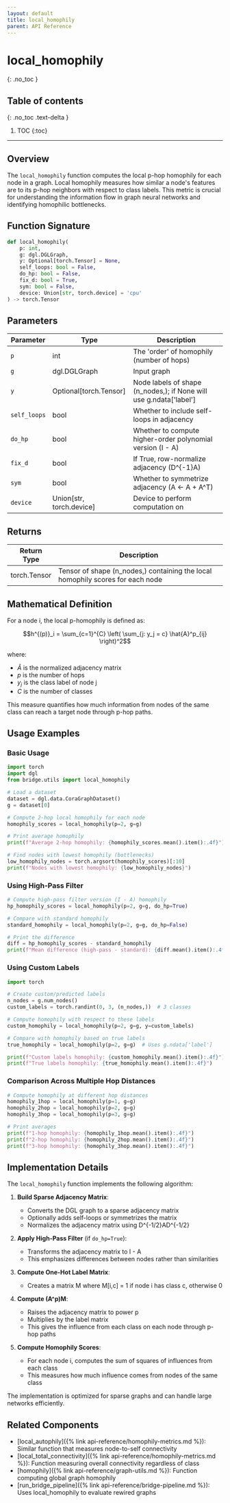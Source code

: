 ```yaml
---
layout: default
title: local_homophily
parent: API Reference
---
```


# local_homophily
{: .no_toc }

## Table of contents
{: .no_toc .text-delta }

1. TOC
{:toc}

---

## Overview

The `local_homophily` function computes the local p-hop homophily for each node in a graph. Local homophily measures how similar a node's features are to its p-hop neighbors with respect to class labels. This metric is crucial for understanding the information flow in graph neural networks and identifying homophilic bottlenecks.

## Function Signature

```python
def local_homophily(
    p: int, 
    g: dgl.DGLGraph, 
    y: Optional[torch.Tensor] = None,
    self_loops: bool = False,
    do_hp: bool = False,
    fix_d: bool = True, 
    sym: bool = False, 
    device: Union[str, torch.device] = 'cpu'
) -> torch.Tensor
```

## Parameters

| Parameter | Type | Description |
|-----------|------|-------------|
| `p` | int | The 'order' of homophily (number of hops) |
| `g` | dgl.DGLGraph | Input graph |
| `y` | Optional[torch.Tensor] | Node labels of shape (n_nodes,); if None will use g.ndata['label'] |
| `self_loops` | bool | Whether to include self-loops in adjacency |
| `do_hp` | bool | Whether to compute higher-order polynomial version (I - A) |
| `fix_d` | bool | If True, row-normalize adjacency (D^{-1}A) |
| `sym` | bool | Whether to symmetrize adjacency (A <- A + A^T) |
| `device` | Union[str, torch.device] | Device to perform computation on |

## Returns

| Return Type | Description |
|-------------|-------------|
| torch.Tensor | Tensor of shape (n_nodes,) containing the local homophily scores for each node |

## Mathematical Definition

For a node i, the local p-homophily is defined as:

$$h^{(p)}_i = \sum_{c=1}^{C} \left( \sum_{j: y_j = c} \hat{A}^p_{ij} \right)^2$$

where:
- $\hat{A}$ is the normalized adjacency matrix
- $p$ is the number of hops
- $y_j$ is the class label of node j
- $C$ is the number of classes

This measure quantifies how much information from nodes of the same class can reach a target node through p-hop paths.

## Usage Examples

### Basic Usage

```python
import torch
import dgl
from bridge.utils import local_homophily

# Load a dataset
dataset = dgl.data.CoraGraphDataset()
g = dataset[0]

# Compute 2-hop local homophily for each node
homophily_scores = local_homophily(p=2, g=g)

# Print average homophily
print(f"Average 2-hop homophily: {homophily_scores.mean().item():.4f}")

# Find nodes with lowest homophily (bottlenecks)
low_homophily_nodes = torch.argsort(homophily_scores)[:10]
print(f"Nodes with lowest homophily: {low_homophily_nodes}")
```

### Using High-Pass Filter

```python
# Compute high-pass filter version (I - A) homophily
hp_homophily_scores = local_homophily(p=2, g=g, do_hp=True)

# Compare with standard homophily
standard_homophily = local_homophily(p=2, g=g, do_hp=False)

# Print the difference
diff = hp_homophily_scores - standard_homophily
print(f"Mean difference (high-pass - standard): {diff.mean().item():.4f}")
```

### Using Custom Labels

```python
import torch

# Create custom/predicted labels
n_nodes = g.num_nodes()
custom_labels = torch.randint(0, 3, (n_nodes,))  # 3 classes

# Compute homophily with respect to these labels
custom_homophily = local_homophily(p=2, g=g, y=custom_labels)

# Compare with homophily based on true labels
true_homophily = local_homophily(p=2, g=g)  # Uses g.ndata['label']

print(f"Custom labels homophily: {custom_homophily.mean().item():.4f}")
print(f"True labels homophily: {true_homophily.mean().item():.4f}")
```

### Comparison Across Multiple Hop Distances

```python
# Compute homophily at different hop distances
homophily_1hop = local_homophily(p=1, g=g)
homophily_2hop = local_homophily(p=2, g=g)
homophily_3hop = local_homophily(p=3, g=g)

# Print averages
print(f"1-hop homophily: {homophily_1hop.mean().item():.4f}")
print(f"2-hop homophily: {homophily_2hop.mean().item():.4f}")
print(f"3-hop homophily: {homophily_3hop.mean().item():.4f}")
```

## Implementation Details

The `local_homophily` function implements the following algorithm:

1. **Build Sparse Adjacency Matrix**:
   - Converts the DGL graph to a sparse adjacency matrix
   - Optionally adds self-loops or symmetrizes the matrix
   - Normalizes the adjacency matrix using D^{-1/2}AD^{-1/2}

2. **Apply High-Pass Filter** (if `do_hp=True`):
   - Transforms the adjacency matrix to I - A
   - This emphasizes differences between nodes rather than similarities

3. **Compute One-Hot Label Matrix**:
   - Creates a matrix M where M[i,c] = 1 if node i has class c, otherwise 0

4. **Compute (A^p)M**:
   - Raises the adjacency matrix to power p
   - Multiplies by the label matrix
   - This gives the influence from each class on each node through p-hop paths

5. **Compute Homophily Scores**:
   - For each node i, computes the sum of squares of influences from each class
   - This measures how much influence comes from nodes of the same class

The implementation is optimized for sparse graphs and can handle large networks efficiently.

## Related Components

- [local_autophily]({% link api-reference/homophily-metrics.md %}): Similar function that measures node-to-self connectivity
- [local_total_connectivity]({% link api-reference/homophily-metrics.md %}): Function measuring overall connectivity regardless of class
- [homophily]({% link api-reference/graph-utils.md %}): Function computing global graph homophily
- [run_bridge_pipeline]({% link api-reference/bridge-pipeline.md %}): Uses local_homophily to evaluate rewired graphs
